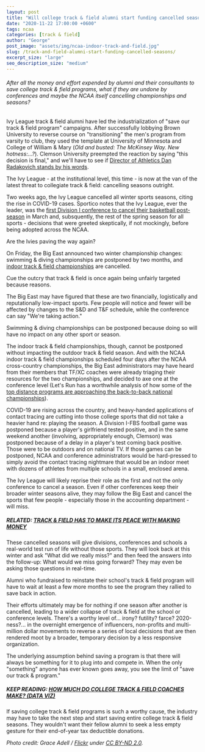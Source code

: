 ```yaml
---
layout: post
title: "Will college track & field alumni start funding cancelled seasons?"
date: "2020-11-22 17:00:00 +0600"
tags: ncaa
categories: [track & field]
author: "George"
post_image: "assets/img/ncaa-indoor-track-and-field.jpg"
slug: /track-and-field-alumni-start-funding-cancelled-seasons/
excerpt_size: "large"
seo_description_size: "medium"
---
```


<h6>After all the money and effort expended by alumni and their consultants to save college track & field programs, what if they are undone by conferences and maybe the NCAA itself cancelling championships and seasons?</h6>

Ivy League track & field alumni have led the industrialization of "save our track & field program" campaigns. After successfully lobbying Brown University to reverse course on "transitioning" the men's program from varsity to club, they used the template at University of Minnesota and College of William & Mary (<em>Old and busted: The McKinsey Way. New hotness:...?</em>). Clemson University preempted the reaction by saying "this decision is final," and we'll have to see if [Director of Athletics Dan Radakovich stands by his words](https://nalathletics.com/blog/2020/11/06/clemson-track-and-field-ultimatum).

The Ivy League - at the institutional level, this time - is now at the van of the latest threat to collegiate track & field: cancelling seasons outright.

Two weeks ago, the Ivy League cancelled all winter sports seasons, citing the rise in COVID-19 cases. Sportico notes that the Ivy League, ever the leader, was the [first Division I conference to cancel their basketball post-season](https://www.sportico.com/leagues/college-sports/2020/ivy-league-cancels-basketball-1234616576/) in March and, subsquently, the rest of the spring season for all sports - decisions that were greeted skeptically, if not mockingly, before being adopted across the NCAA.

Are the Ivies paving the way again?

On Friday, the Big East announced two winter championship changes: swimming & diving championships are postponed by two months, and [indoor track & field championships](https://www.bigeast.com/news/2020/11/20/swimming-and-diving-big-east-winter-olympic-sport-championships-update.aspx) are cancelled.

Cue the outcry that track & field is once again being unfairly targeted because reasons.

The Big East may have figured that these are two financially, logistically and reputationally low-impact sports. Few people will notice and fewer will be affected by changes to the S&D and T&F schedule, while the conference can say "We're taking action."

Swimming & diving championships can be postponed because doing so will have no impact on any other sport or season.

The indoor track & field championships, though, cannot be postponed without impacting the outdoor track & field season. And with the NCAA indoor track & field championships scheduled four days after the NCAA cross-country championships, the Big East administrators may have heard from their members that TF/XC coaches were already triaging their resources for the two championships, and decided to axe one at the conference level (Let's Run has a worthwhile analysis of how some of the [top distance programs are approaching the back-to-back national championships](https://www.letsrun.com/news/2020/11/why-are-ncaa-indoors-and-ncaa-xc-scheduled-for-the-same-weekend-and-will-they-happen-at-all/)).

COVID-19 are rising across the country, and heavy-handed applications of contact tracing are cutting into those college sports that did not take a heavier hand re: playing the season. A Division I-FBS football game was postponed because a player's girlfriend tested positive, and in the same weekend another (involving, appropriately enough, Clemson) was postponed because of a delay in a player's test coming back positive. Those were to be outdoors and on national TV. If those games can be postponed, NCAA and conference administrators would be hard-pressed to simply avoid the contact tracing nightmare that would be an indoor meet with dozens of athletes from multiple schools in a small, enclosed arena.

The Ivy League will likely reprise their role as the first and not the only conference to cancel a season. Even if other conferences keep their broader winter seasons alive, they may follow the Big East and cancel the sports that few people - especially those in the accounting department - will miss.

##### RELATED: [TRACK & FIELD HAS TO MAKE ITS PEACE WITH MAKING MONEY](https://nalathletics.com/blog/2020/11/05/track-and-field-make-peace-making-money)

These cancelled seasons will give divisions, conferences and schools a real-world test run of life without those sports. They will look back at this winter and ask "What did we really miss?" and then feed the answers into the follow-up: What would we miss going forward? They may even be asking those questions in real-time.

Alumni who fundraised to reinstate their school's track & field program will have to wait at least a few more months to see the program they rallied to save back in action.

Their efforts ultimately may be for nothing if one season after another is cancelled, leading to a wider collapse of track & field at the school or conference levels. There's a worthy level of... irony? futility? farce? 2020-ness?... in the overnight emergence of influencers, non-profits and multi-million dollar movements to reverse a series of local decisions that are then rendered moot by a broader, temporary decision by a less responsive organization.

The underlying assumption behind saving a program is that there will always be something for it to plug into and compete in. When the only "something" anyone has ever known goes away, you see the limit of "save our track & program."

##### KEEP READING: [HOW MUCH DO COLLEGE TRACK & FIELD COACHES MAKE? (DATA VIZ)](https://nalathletics.com/blog/2020/11/18/how-much-do-college-track-and-field-coaches-make)

If saving college track & field programs is such a worthy cause, the industry may have to take the next step and start saving entire college track & field seasons. They wouldn't want their fellow alumni to seek a less empty gesture for their end-of-year tax deductible donations.

<em>Photo credit: Grace Adell / [Flickr](https://flic.kr/p/CXBJ56) under [CC BY-ND 2.0](https://creativecommons.org/licenses/by-nd/2.0/).
